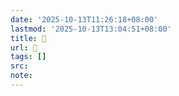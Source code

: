 ```yaml
---
date: '2025-10-13T11:26:18+08:00'
lastmod: '2025-10-13T13:04:51+08:00'
title: 󰏐
url: 󰏐
tags: []
src:
note:
---
```

